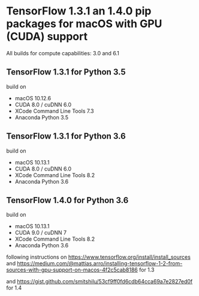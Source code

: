 # TensorFlow 1.3.1 an 1.4.0 pip packages for macOS with GPU (CUDA) support

All builds for compute capabilities: 3.0 and 6.1

## TensorFlow 1.3.1 for Python 3.5
build on
- macOS 10.12.6
- CUDA 8.0 / cuDNN 6.0
- XCode Command Line Tools 7.3
- Anaconda Python 3.5

## TensorFlow 1.3.1 for Python 3.6
build on
- macOS 10.13.1
- CUDA 8.0 / cuDNN 6.0
- XCode Command Line Tools 8.2
- Anaconda Python 3.6

## TensorFlow 1.4.0 for Python 3.6
build on
- macOS 10.13.1
- CUDA 9.0 / cuDNN 7
- XCode Command Line Tools 8.2
- Anaconda Python 3.6


following instructions on https://www.tensorflow.org/install/install_sources and https://medium.com/@mattias.arro/installing-tensorflow-1-2-from-sources-with-gpu-support-on-macos-4f2c5cab8186 for 1.3

and https://gist.github.com/smitshilu/53cf9ff0fd6cdb64cca69a7e2827ed0f for 1.4
